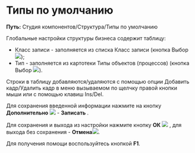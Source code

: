 ﻿# Типы по умолчанию

**Путь:** Студия компонентов/Структура/Типы по умолчанию

Глобальные настройки структуры бизнеса содержит таблицу:

* Класс записи - заполняется из списка Класс записи (кнопка Выбор ![](topic:Com.AddFiles.Btn_select.png));
* Тип - заполняется из картотеки Типы объектов (процессов) (кнопка Выбор ![](topic:Com.AddFiles.Btn_select.png)).

Строки в таблицу  добавляются/удаляются с помощью опции Добавить кадр/Удалить кадр в меню вызываемом по щелчку правой кнопки мыши или с помощью клавиш Ins/Del.

Для сохранения введенной информации нажмите на кнопку **Дополнительно** ![](topic:Integration.AddFiles.Buttons.Btn_OK.png) - **Записать** .

Для сохранения и выхода из настройки нажмите кнопку **ОК** ![](topic:Integration.AddFiles.Buttons.Btn_Post.png) , для выхода без сохранения -  **Отмена**![](topic:Integration.AddFiles.Buttons.BtnCloseCancel.png).

Для получения помощи воспользуйтесь кнопкой  **F1**.
